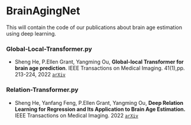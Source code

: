 # BrainAgingNet
This will contain the code of our publications about brain age estimation using deep learning.


### Global-Local-Transformer.py
- Sheng He, P.Ellen Grant, Yangming Ou, **Global-local Transformer for brain age prediction**. IEEE Transactions on Medical Imaging. 41(1),pp. 213-224, 2022
[`arXiv`](https://arxiv.org/pdf/2109.01663.pdf)

### Relation-Transformer.py 
- Sheng He, Yanfang Feng, P.Ellen Grant, Yangming Ou, **Deep Relation Learning for Regression and Its Application to Brain Age Estimation.** IEEE Transactions on Medical Imaging. 2022 [`arXiv`](https://arxiv.org/pdf/2204.06598.pdf)
